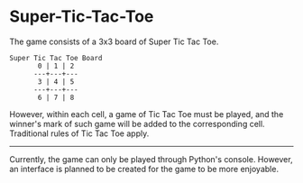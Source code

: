 # Super-Tic-Tac-Toe

The game consists of a 3x3 board of Super Tic Tac Toe.
```
Super Tic Tac Toe Board
       0 | 1 | 2  
      ---+---+---
       3 | 4 | 5  
      ---+---+---
       6 | 7 | 8  
```

However, within each cell, a game of Tic Tac Toe must be played, 
and the winner's mark of such game will be added to the 
corresponding cell. Traditional rules of Tic Tac Toe apply.
___
Currently, the game can only be played through Python's console.
However, an interface is planned to be created for the game to be 
more enjoyable.
